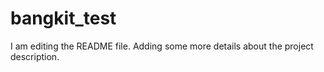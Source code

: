 # bangkit_test
I am editing the README file. Adding some more details about the project description.
